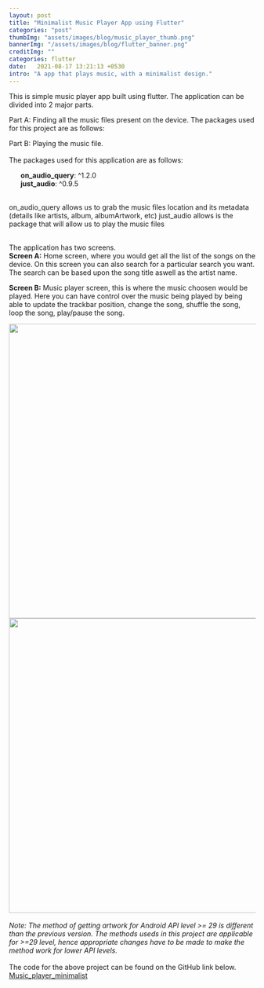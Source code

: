 ```yaml
---
layout: post
title: "Minimalist Music Player App using Flutter"
categories: "post"
thumbImg: "assets/images/blog/music_player_thumb.png"
bannerImg: "/assets/images/blog/flutter_banner.png"
creditImg: ""
categories: flutter
date:   2021-08-17 13:21:13 +0530
intro: "A app that plays music, with a minimalist design."
---
```

This is simple music player app built using flutter.
The application can be divided into 2 major parts. 

Part A: Finding all the music files present on the device.
The packages used for this project are as follows:

Part B: Playing the music file.
<br>
<br>
The packages used for this application are as follows:
<ul>
    <b>on_audio_query</b>:  ^1.2.0
    <br>
    <b>just_audio</b>: ^0.9.5
</ul>
<br>
on_audio_query allows us to grab the music files location and its metadata (details like artists, album, albumArtwork, etc)
just_audio allows is the package that will allow us to play the music files
<br>
<br>

The application has two screens.
<br>
<b>Screen A:</b> Home screen, where you would get all the list of the songs on the device.
On this screen you can also search for a particular search you want. The search can be based upon the song title aswell as the artist name.

<b>Screen B:</b> Music player screen, this is where the music choosen would be played. Here you can have control over the music being played by being able to update the trackbar position, change the song, shuffle the song, loop the song, play/pause the song.
<br>
<div style="text-align: center;">
    <img src="{{ site.baseurl }}/assets/images/blog/search-gif.gif" height="600"/> 
    <img src="{{ site.baseurl }}/assets/images/blog/play-gif.gif" height="600"/> 
</div>

<br>
<i>Note: The method of getting artwork for Android API level >= 29 is different than the previous version. The methods useds in this project are applicable for >=29 level, hence appropriate changes have to be made to make the method work for lower API levels.</i>

<br>
<br>
The code for the above project can be found on the GitHub link below.
<a href="https://github.com/Avoltech/Music_player_minimalist"> Music_player_minimalist</a> 




